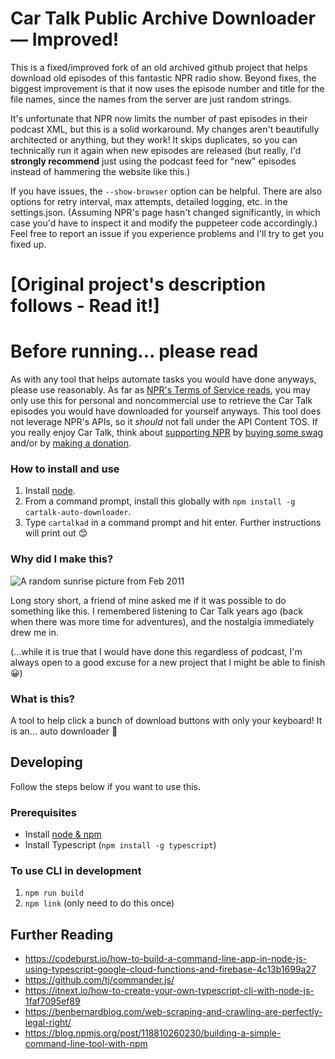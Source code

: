 # Car Talk Public Archive Downloader — Improved!

This is a fixed/improved fork of an old archived github project that helps download old episodes of this fantastic NPR radio show. Beyond fixes, the biggest improvement is that it now uses the episode number and title for the file names, since the names from the server are just random strings. 

It's unfortunate that NPR now limits the number of past episodes in their podcast XML, but this is a solid workaround. My changes aren't beautifully architected or anything, but they work! It skips duplicates, so you can technically run it again when new episodes are released (but really, I'd **strongly recommend** just using the podcast feed for "new" episodes instead of hammering the website like this.)  

If you have issues, the `--show-browser` option can be helpful. There are also options for retry interval, max attempts, detailed logging, etc. in the settings.json. (Assuming NPR's page hasn't changed significantly, in which case you'd have to inspect it and modify the puppeteer code accordingly.) Feel free to report an issue if you experience problems and I'll try to get you fixed up.

# [Original project's description follows - Read it!]
# Before running... please read

As with any tool that helps automate tasks you would have done anyways, please use reasonably. As far as [NPR's Terms of Service reads](https://www.npr.org/about-npr/179876898/terms-of-use), you may only use this for personal and noncommercial use to retrieve the Car Talk episodes you would have downloaded for yourself anyways. This tool does not leverage NPR's APIs, so it *should* not fall under the API Content TOS. If you really enjoy Car Talk, think about [supporting NPR](https://www.npr.org/support) by [buying some swag](https://shop.npr.org/) and/or by [making a donation](https://www.npr.org/donations/support).

### How to install and use

1. Install [node](https://nodejs.org/en/).
2. From a command prompt, install this globally with `npm install -g cartalk-auto-downloader`.
3. Type `cartalkad` in a command prompt and hit enter. Further instructions will print out 😊

### Why did I make this?

![A random sunrise picture from Feb 2011](./docs/assets/SomeSunriseFrom2011.jpg)

Long story short, a friend of mine asked me if it was possible to do something like this. I remembered listening to Car Talk years ago (back when there was more time for adventures), and the nostalgia immediately drew me in. 

(...while it is true that I would have done this regardless of podcast, I'm always open to a good excuse for a new project that I might be able to finish 😀)

### What is this?

A tool to help click a bunch of download buttons with only your keyboard! It is an... auto downloader 🤔  

## Developing

Follow the steps below if you want to use this.

### Prerequisites

* Install [node & npm](https://www.npmjs.com/get-npm)
* Install Typescript (`npm install -g typescript`)

### To use CLI in development

1. `npm run build`
2. `npm link` (only need to do this once)

## Further Reading

* https://codeburst.io/how-to-build-a-command-line-app-in-node-js-using-typescript-google-cloud-functions-and-firebase-4c13b1699a27
* https://github.com/tj/commander.js/
* https://itnext.io/how-to-create-your-own-typescript-cli-with-node-js-1faf7095ef89
* https://benbernardblog.com/web-scraping-and-crawling-are-perfectly-legal-right/
* https://blog.npmjs.org/post/118810260230/building-a-simple-command-line-tool-with-npm

